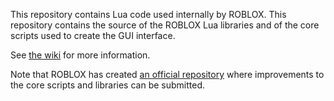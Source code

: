 This repository contains Lua code used internally by ROBLOX. This repository contains the source of the ROBLOX Lua libraries and of the core scripts used to create the GUI interface.

See [the wiki](https://github.com/ROBLOX/internal-code/wiki) for more information.

Note that ROBLOX has created [an official repository](https://github.com/ROBLOX/Core-Scripts) where improvements to the core scripts and libraries can be submitted.
